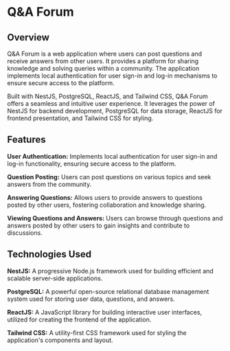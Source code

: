 # Q&A Forum

## Overview

Q&A Forum is a web application where users can post questions and receive answers from other users. It provides a platform for sharing knowledge and solving queries within a community. The application implements local authentication for user sign-in and log-in mechanisms to ensure secure access to the platform.

Built with NestJS, PostgreSQL, ReactJS, and Tailwind CSS, Q&A Forum offers a seamless and intuitive user experience. It leverages the power of NestJS for backend development, PostgreSQL for data storage, ReactJS for frontend presentation, and Tailwind CSS for styling.

## Features

**User Authentication:** Implements local authentication for user sign-in and log-in functionality, ensuring secure access to the platform.

**Question Posting:** Users can post questions on various topics and seek answers from the community.

**Answering Questions:** Allows users to provide answers to questions posted by other users, fostering collaboration and knowledge sharing.

**Viewing Questions and Answers:** Users can browse through questions and answers posted by other users to gain insights and contribute to discussions.

## Technologies Used

**NestJS:** A progressive Node.js framework used for building efficient and scalable server-side applications.

**PostgreSQL:** A powerful open-source relational database management system used for storing user data, questions, and answers.

**ReactJS:** A JavaScript library for building interactive user interfaces, utilized for creating the frontend of the application.

**Tailwind CSS:** A utility-first CSS framework used for styling the application's components and layout.
